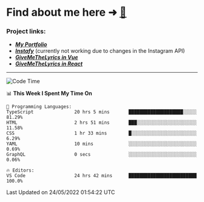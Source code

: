 # Find about me here ➜ [🧑](https://pauabella.dev)

### Project links:
- ***[My Portfolio](https://pauabella.dev)***
- ***[Instafy](https://instafy.me)*** (currently not working due to changes in the Instagram API)
- ***[GiveMeTheLyrics in Vue](https://lyrics.pauabella.dev)***
- ***[GiveMeTheLyrics in React](https://pauabella.dev/GiveMeTheLyrics)***

---
<!--START_SECTION:waka-->
![Code Time](http://img.shields.io/badge/Code%20Time-1%2C082%20hrs%2033%20mins-blue)

📊 **This Week I Spent My Time On** 

```text
💬 Programming Languages: 
TypeScript               20 hrs 5 mins       ████████████████████░░░░░   81.29% 
HTML                     2 hrs 51 mins       ███░░░░░░░░░░░░░░░░░░░░░░   11.58% 
CSS                      1 hr 33 mins        █░░░░░░░░░░░░░░░░░░░░░░░░   6.29% 
YAML                     10 mins             ░░░░░░░░░░░░░░░░░░░░░░░░░   0.69% 
GraphQL                  0 secs              ░░░░░░░░░░░░░░░░░░░░░░░░░   0.06%

🔥 Editors: 
VS Code                  24 hrs 42 mins      █████████████████████████   100.0%

```


 Last Updated on 24/05/2022 01:54:22 UTC
<!--END_SECTION:waka-->
